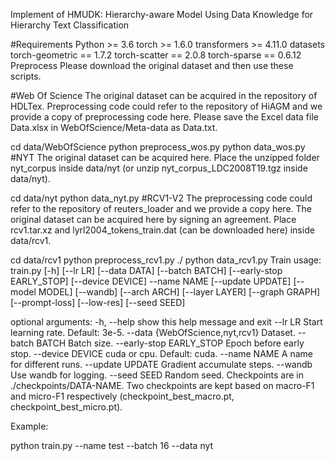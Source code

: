 Implement of HMUDK: Hierarchy-aware Model Using Data Knowledge for Hierarchy Text Classification


#Requirements
Python >= 3.6
torch >= 1.6.0
transformers >= 4.11.0
datasets
torch-geometric == 1.7.2
torch-scatter == 2.0.8
torch-sparse == 0.6.12
Preprocess
Please download the original dataset and then use these scripts.

#Web Of Science
The original dataset can be acquired in the repository of HDLTex. Preprocessing code could refer to the repository of HiAGM and we provide a copy of preprocessing code here. Please save the Excel data file Data.xlsx in WebOfScience/Meta-data as Data.txt.

cd data/WebOfScience
python preprocess_wos.py
python data_wos.py
#NYT
The original dataset can be acquired here. Place the unzipped folder nyt_corpus inside data/nyt (or unzip nyt_corpus_LDC2008T19.tgz inside data/nyt).

cd data/nyt
python data_nyt.py
#RCV1-V2
The preprocessing code could refer to the repository of reuters_loader and we provide a copy here. The original dataset can be acquired here by signing an agreement. Place rcv1.tar.xz and lyrl2004_tokens_train.dat (can be downloaded here) inside data/rcv1.

cd data/rcv1
python preprocess_rcv1.py ./
python data_rcv1.py
Train
usage: train.py [-h] [--lr LR] [--data DATA] [--batch BATCH] [--early-stop EARLY_STOP] [--device DEVICE] --name NAME [--update UPDATE] [--model MODEL] [--wandb] [--arch ARCH] [--layer LAYER] [--graph GRAPH] [--prompt-loss]
                [--low-res] [--seed SEED]

optional arguments:
  -h, --help                show this help message and exit
  --lr LR					Start learning rate. Default: 3e-5.
  --data {WebOfScience,nyt,rcv1} Dataset.
  --batch BATCH             Batch size.
  --early-stop EARLY_STOP   Epoch before early stop.
  --device DEVICE           cuda or cpu. Default: cuda.
  --name NAME               A name for different runs.
  --update UPDATE           Gradient accumulate steps.
  --wandb                   Use wandb for logging.
  --seed SEED               Random seed.
Checkpoints are in ./checkpoints/DATA-NAME. Two checkpoints are kept based on macro-F1 and micro-F1 respectively (checkpoint_best_macro.pt, checkpoint_best_micro.pt).

Example:

python train.py --name test --batch 16 --data nyt













